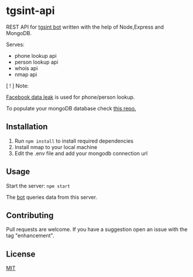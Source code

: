 # tgsint-api

REST API for [tgsint bot](https://github.com/runtimeterrorist/tgsint) written with the help of Node,Express and MongoDB.

Serves: 
- phone lookup api
- person lookup api
- whois api
- nmap api

[ ! ] Note:

[Facebook data leak](https://www.businessinsider.com/stolen-data-of-533-million-facebook-users-leaked-online-2021-4) is used for phone/person lookup.

To populate your mongoDB database check [this repo.](https://github.com/runtimeterrorist/tgsint-scripts)

## Installation

1) Run `npm install` to install required dependencies
2) Install nmap to your local machine
3) Edit the .env file and add your mongodb connection url


## Usage

Start the server: `npm start`

The [bot](https://github.com/runtimeterrorist/tgsint-bot)  queries data from this server.

## Contributing
Pull requests are welcome.
If you have a suggestion open an issue with the tag "enhancement".  

## License
[MIT](https://choosealicense.com/licenses/mit/)
